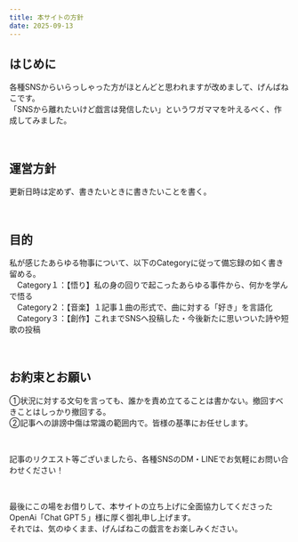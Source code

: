 ```yaml
---
title: 本サイトの方針
date: 2025-09-13
---
```


## はじめに  
各種SNSからいらっしゃった方がほとんどと思われますが改めまして、げんばねこです。  
「SNSから離れたいけど戯言は発信したい」というワガママを叶えるべく、作成してみました。  

<br>

## 運営方針  
更新日時は定めず、書きたいときに書きたいことを書く。  

<br>

## 目的  
私が感じたあらゆる物事について、以下のCategoryに従って備忘録の如く書き留める。  
　Category１：【悟り】私の身の回りで起こったあらゆる事件から、何かを学んで悟る  
　Category２：【音楽】１記事１曲の形式で、曲に対する「好き」を言語化  
　Category３：【創作】これまでSNSへ投稿した・今後新たに思いついた詩や短歌の投稿  

<br>

## お約束とお願い  
①状況に対する文句を言っても、誰かを責め立てることは書かない。撤回すべきことはしっかり撤回する。  
②記事への誹謗中傷は常識の範囲内で。皆様の基準にお任せします。  

<br>

記事のリクエスト等ございましたら、各種SNSのDM・LINEでお気軽にお問い合わせください！  

<br>

最後にこの場をお借りして、本サイトの立ち上げに全面協力してくださったOpenAi「Chat GPT５」様に厚く御礼申し上げます。  
それでは、気のゆくまま、げんばねこの戯言をお楽しみください。
